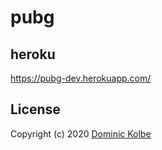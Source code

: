 # pubg

## heroku

https://pubg-dev.herokuapp.com/

## License

Copyright (c) 2020 [Dominic Kolbe](https://dominickolbe.dk)
